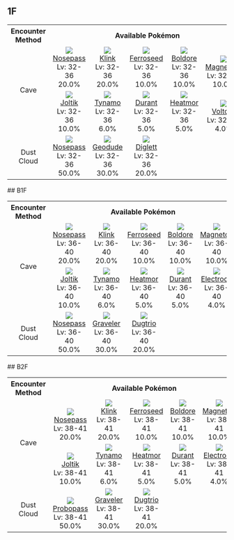 ## 1F

<table><tr><th colspan="1">Encounter Method</th><th colspan="5" style = "text-align: center;">Available Pokémon</th></tr>
<tr><td rowspan="2" style="vertical-align: middle; word-wrap: break-word; text-align: center;">Cave</td><td style="text-align: center; vertical-align: bottom;"> <img src="https://smilingzero.github.io/BlazeBlack2ReduxWiki/img/animated/299.gif"> <br> <a href="https://smilingzero.github.io/BlazeBlack2ReduxWiki/pokemons/299">Nosepass</a> <br> Lv: 32-36 <br> 20.0% </td><td style="text-align: center; vertical-align: bottom;"> <img src="https://smilingzero.github.io/BlazeBlack2ReduxWiki/img/animated/599.gif"> <br> <a href="https://smilingzero.github.io/BlazeBlack2ReduxWiki/pokemons/599">Klink</a> <br> Lv: 32-36 <br> 20.0% </td><td style="text-align: center; vertical-align: bottom;"> <img src="https://smilingzero.github.io/BlazeBlack2ReduxWiki/img/animated/597.gif"> <br> <a href="https://smilingzero.github.io/BlazeBlack2ReduxWiki/pokemons/597">Ferroseed</a> <br> Lv: 32-36 <br> 10.0% </td><td style="text-align: center; vertical-align: bottom;"> <img src="https://smilingzero.github.io/BlazeBlack2ReduxWiki/img/animated/525.gif"> <br> <a href="https://smilingzero.github.io/BlazeBlack2ReduxWiki/pokemons/525">Boldore</a> <br> Lv: 32-36 <br> 10.0% </td><td style="text-align: center; vertical-align: bottom;"> <img src="https://smilingzero.github.io/BlazeBlack2ReduxWiki/img/animated/81.gif"> <br> <a href="https://smilingzero.github.io/BlazeBlack2ReduxWiki/pokemons/081">Magnemite</a> <br> Lv: 32-36 <br> 10.0% </td></tr>
<tr><td style="text-align: center; vertical-align: bottom;"> <img src="https://smilingzero.github.io/BlazeBlack2ReduxWiki/img/animated/595.gif"> <br> <a href="https://smilingzero.github.io/BlazeBlack2ReduxWiki/pokemons/595">Joltik</a> <br> Lv: 32-36 <br> 10.0% </td><td style="text-align: center; vertical-align: bottom;"> <img src="https://smilingzero.github.io/BlazeBlack2ReduxWiki/img/animated/602.gif"> <br> <a href="https://smilingzero.github.io/BlazeBlack2ReduxWiki/pokemons/602">Tynamo</a> <br> Lv: 32-36 <br> 6.0% </td><td style="text-align: center; vertical-align: bottom;"> <img src="https://smilingzero.github.io/BlazeBlack2ReduxWiki/img/animated/632.gif"> <br> <a href="https://smilingzero.github.io/BlazeBlack2ReduxWiki/pokemons/632">Durant</a> <br> Lv: 32-36 <br> 5.0% </td><td style="text-align: center; vertical-align: bottom;"> <img src="https://smilingzero.github.io/BlazeBlack2ReduxWiki/img/animated/631.gif"> <br> <a href="https://smilingzero.github.io/BlazeBlack2ReduxWiki/pokemons/631">Heatmor</a> <br> Lv: 32-36 <br> 5.0% </td><td style="text-align: center; vertical-align: bottom;"> <img src="https://smilingzero.github.io/BlazeBlack2ReduxWiki/img/animated/100.gif"> <br> <a href="https://smilingzero.github.io/BlazeBlack2ReduxWiki/pokemons/100">Voltorb</a> <br> Lv: 32-36 <br> 4.0% </td></tr>
<tr><td rowspan="1" style="vertical-align: middle; word-wrap: break-word; text-align: center;">Dust Cloud</td><td style="text-align: center; vertical-align: bottom;"> <img src="https://smilingzero.github.io/BlazeBlack2ReduxWiki/img/animated/299.gif"> <br> <a href="https://smilingzero.github.io/BlazeBlack2ReduxWiki/pokemons/299">Nosepass</a> <br> Lv: 32-36 <br> 50.0% </td><td style="text-align: center; vertical-align: bottom;"> <img src="https://smilingzero.github.io/BlazeBlack2ReduxWiki/img/animated/74.gif"> <br> <a href="https://smilingzero.github.io/BlazeBlack2ReduxWiki/pokemons/074">Geodude</a> <br> Lv: 32-36 <br> 30.0% </td><td style="text-align: center; vertical-align: bottom;"> <img src="https://smilingzero.github.io/BlazeBlack2ReduxWiki/img/animated/50.gif"> <br> <a href="https://smilingzero.github.io/BlazeBlack2ReduxWiki/pokemons/050">Diglett</a> <br> Lv: 32-36 <br> 20.0% </td><td></td><td></td></tr></table>
## B1F

<table><tr><th colspan="1">Encounter Method</th><th colspan="5" style = "text-align: center;">Available Pokémon</th></tr>
<tr><td rowspan="2" style="vertical-align: middle; word-wrap: break-word; text-align: center;">Cave</td><td style="text-align: center; vertical-align: bottom;"> <img src="https://smilingzero.github.io/BlazeBlack2ReduxWiki/img/animated/299.gif"> <br> <a href="https://smilingzero.github.io/BlazeBlack2ReduxWiki/pokemons/299">Nosepass</a> <br> Lv: 36-40 <br> 20.0% </td><td style="text-align: center; vertical-align: bottom;"> <img src="https://smilingzero.github.io/BlazeBlack2ReduxWiki/img/animated/599.gif"> <br> <a href="https://smilingzero.github.io/BlazeBlack2ReduxWiki/pokemons/599">Klink</a> <br> Lv: 36-40 <br> 20.0% </td><td style="text-align: center; vertical-align: bottom;"> <img src="https://smilingzero.github.io/BlazeBlack2ReduxWiki/img/animated/597.gif"> <br> <a href="https://smilingzero.github.io/BlazeBlack2ReduxWiki/pokemons/597">Ferroseed</a> <br> Lv: 36-40 <br> 10.0% </td><td style="text-align: center; vertical-align: bottom;"> <img src="https://smilingzero.github.io/BlazeBlack2ReduxWiki/img/animated/525.gif"> <br> <a href="https://smilingzero.github.io/BlazeBlack2ReduxWiki/pokemons/525">Boldore</a> <br> Lv: 36-40 <br> 10.0% </td><td style="text-align: center; vertical-align: bottom;"> <img src="https://smilingzero.github.io/BlazeBlack2ReduxWiki/img/animated/82.gif"> <br> <a href="https://smilingzero.github.io/BlazeBlack2ReduxWiki/pokemons/082">Magneton</a> <br> Lv: 36-40 <br> 10.0% </td></tr>
<tr><td style="text-align: center; vertical-align: bottom;"> <img src="https://smilingzero.github.io/BlazeBlack2ReduxWiki/img/animated/595.gif"> <br> <a href="https://smilingzero.github.io/BlazeBlack2ReduxWiki/pokemons/595">Joltik</a> <br> Lv: 36-40 <br> 10.0% </td><td style="text-align: center; vertical-align: bottom;"> <img src="https://smilingzero.github.io/BlazeBlack2ReduxWiki/img/animated/602.gif"> <br> <a href="https://smilingzero.github.io/BlazeBlack2ReduxWiki/pokemons/602">Tynamo</a> <br> Lv: 36-40 <br> 6.0% </td><td style="text-align: center; vertical-align: bottom;"> <img src="https://smilingzero.github.io/BlazeBlack2ReduxWiki/img/animated/631.gif"> <br> <a href="https://smilingzero.github.io/BlazeBlack2ReduxWiki/pokemons/631">Heatmor</a> <br> Lv: 36-40 <br> 5.0% </td><td style="text-align: center; vertical-align: bottom;"> <img src="https://smilingzero.github.io/BlazeBlack2ReduxWiki/img/animated/632.gif"> <br> <a href="https://smilingzero.github.io/BlazeBlack2ReduxWiki/pokemons/632">Durant</a> <br> Lv: 36-40 <br> 5.0% </td><td style="text-align: center; vertical-align: bottom;"> <img src="https://smilingzero.github.io/BlazeBlack2ReduxWiki/img/animated/101.gif"> <br> <a href="https://smilingzero.github.io/BlazeBlack2ReduxWiki/pokemons/101">Electrode</a> <br> Lv: 36-40 <br> 4.0% </td></tr>
<tr><td rowspan="1" style="vertical-align: middle; word-wrap: break-word; text-align: center;">Dust Cloud</td><td style="text-align: center; vertical-align: bottom;"> <img src="https://smilingzero.github.io/BlazeBlack2ReduxWiki/img/animated/299.gif"> <br> <a href="https://smilingzero.github.io/BlazeBlack2ReduxWiki/pokemons/299">Nosepass</a> <br> Lv: 36-40 <br> 50.0% </td><td style="text-align: center; vertical-align: bottom;"> <img src="https://smilingzero.github.io/BlazeBlack2ReduxWiki/img/animated/75.gif"> <br> <a href="https://smilingzero.github.io/BlazeBlack2ReduxWiki/pokemons/075">Graveler</a> <br> Lv: 36-40 <br> 30.0% </td><td style="text-align: center; vertical-align: bottom;"> <img src="https://smilingzero.github.io/BlazeBlack2ReduxWiki/img/animated/51.gif"> <br> <a href="https://smilingzero.github.io/BlazeBlack2ReduxWiki/pokemons/051">Dugtrio</a> <br> Lv: 36-40 <br> 20.0% </td><td></td><td></td></tr></table>
## B2F

<table><tr><th colspan="1">Encounter Method</th><th colspan="5" style = "text-align: center;">Available Pokémon</th></tr>
<tr><td rowspan="2" style="vertical-align: middle; word-wrap: break-word; text-align: center;">Cave</td><td style="text-align: center; vertical-align: bottom;"> <img src="https://smilingzero.github.io/BlazeBlack2ReduxWiki/img/animated/299.gif"> <br> <a href="https://smilingzero.github.io/BlazeBlack2ReduxWiki/pokemons/299">Nosepass</a> <br> Lv: 38-41 <br> 20.0% </td><td style="text-align: center; vertical-align: bottom;"> <img src="https://smilingzero.github.io/BlazeBlack2ReduxWiki/img/animated/599.gif"> <br> <a href="https://smilingzero.github.io/BlazeBlack2ReduxWiki/pokemons/599">Klink</a> <br> Lv: 38-41 <br> 20.0% </td><td style="text-align: center; vertical-align: bottom;"> <img src="https://smilingzero.github.io/BlazeBlack2ReduxWiki/img/animated/597.gif"> <br> <a href="https://smilingzero.github.io/BlazeBlack2ReduxWiki/pokemons/597">Ferroseed</a> <br> Lv: 38-41 <br> 10.0% </td><td style="text-align: center; vertical-align: bottom;"> <img src="https://smilingzero.github.io/BlazeBlack2ReduxWiki/img/animated/525.gif"> <br> <a href="https://smilingzero.github.io/BlazeBlack2ReduxWiki/pokemons/525">Boldore</a> <br> Lv: 38-41 <br> 10.0% </td><td style="text-align: center; vertical-align: bottom;"> <img src="https://smilingzero.github.io/BlazeBlack2ReduxWiki/img/animated/82.gif"> <br> <a href="https://smilingzero.github.io/BlazeBlack2ReduxWiki/pokemons/082">Magneton</a> <br> Lv: 38-41 <br> 10.0% </td></tr>
<tr><td style="text-align: center; vertical-align: bottom;"> <img src="https://smilingzero.github.io/BlazeBlack2ReduxWiki/img/animated/595.gif"> <br> <a href="https://smilingzero.github.io/BlazeBlack2ReduxWiki/pokemons/595">Joltik</a> <br> Lv: 38-41 <br> 10.0% </td><td style="text-align: center; vertical-align: bottom;"> <img src="https://smilingzero.github.io/BlazeBlack2ReduxWiki/img/animated/602.gif"> <br> <a href="https://smilingzero.github.io/BlazeBlack2ReduxWiki/pokemons/602">Tynamo</a> <br> Lv: 38-41 <br> 6.0% </td><td style="text-align: center; vertical-align: bottom;"> <img src="https://smilingzero.github.io/BlazeBlack2ReduxWiki/img/animated/631.gif"> <br> <a href="https://smilingzero.github.io/BlazeBlack2ReduxWiki/pokemons/631">Heatmor</a> <br> Lv: 38-41 <br> 5.0% </td><td style="text-align: center; vertical-align: bottom;"> <img src="https://smilingzero.github.io/BlazeBlack2ReduxWiki/img/animated/632.gif"> <br> <a href="https://smilingzero.github.io/BlazeBlack2ReduxWiki/pokemons/632">Durant</a> <br> Lv: 38-41 <br> 5.0% </td><td style="text-align: center; vertical-align: bottom;"> <img src="https://smilingzero.github.io/BlazeBlack2ReduxWiki/img/animated/101.gif"> <br> <a href="https://smilingzero.github.io/BlazeBlack2ReduxWiki/pokemons/101">Electrode</a> <br> Lv: 38-41 <br> 4.0% </td></tr>
<tr><td rowspan="1" style="vertical-align: middle; word-wrap: break-word; text-align: center;">Dust Cloud</td><td style="text-align: center; vertical-align: bottom;"> <img src="https://smilingzero.github.io/BlazeBlack2ReduxWiki/img/animated/476.gif"> <br> <a href="https://smilingzero.github.io/BlazeBlack2ReduxWiki/pokemons/476">Probopass</a> <br> Lv: 38-41 <br> 50.0% </td><td style="text-align: center; vertical-align: bottom;"> <img src="https://smilingzero.github.io/BlazeBlack2ReduxWiki/img/animated/75.gif"> <br> <a href="https://smilingzero.github.io/BlazeBlack2ReduxWiki/pokemons/075">Graveler</a> <br> Lv: 38-41 <br> 30.0% </td><td style="text-align: center; vertical-align: bottom;"> <img src="https://smilingzero.github.io/BlazeBlack2ReduxWiki/img/animated/51.gif"> <br> <a href="https://smilingzero.github.io/BlazeBlack2ReduxWiki/pokemons/051">Dugtrio</a> <br> Lv: 38-41 <br> 20.0% </td><td></td><td></td></tr></table>

